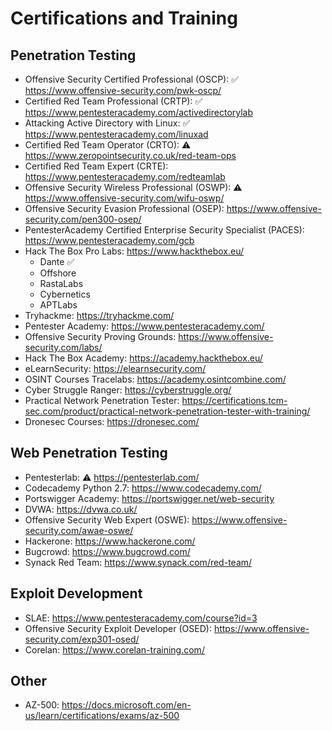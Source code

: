 # Certifications and Training

Penetration Testing
--------------------
- Offensive Security Certified Professional (OSCP): :white_check_mark: https://www.offensive-security.com/pwk-oscp/
- Certified Red Team Professional (CRTP): :white_check_mark: https://www.pentesteracademy.com/activedirectorylab
- Attacking Active Directory with Linux: :white_check_mark: https://www.pentesteracademy.com/linuxad
- Certified Red Team Operator (CRTO): :warning: https://www.zeropointsecurity.co.uk/red-team-ops
- Certified Red Team Expert (CRTE): https://www.pentesteracademy.com/redteamlab
- Offensive Security Wireless Professional (OSWP): :warning: https://www.offensive-security.com/wifu-oswp/
- Offensive Security Evasion Professional (OSEP): https://www.offensive-security.com/pen300-osep/
- PentesterAcademy Certified Enterprise Security Specialist (PACES): https://www.pentesteracademy.com/gcb
- Hack The Box Pro Labs: https://www.hackthebox.eu/
    - Dante :white_check_mark:
    - Offshore
    - RastaLabs
    - Cybernetics
    - APTLabs
- Tryhackme: https://tryhackme.com/
- Pentester Academy: https://www.pentesteracademy.com/
- Offensive Security Proving Grounds: https://www.offensive-security.com/labs/
- Hack The Box Academy: https://academy.hackthebox.eu/
- eLearnSecurity: https://elearnsecurity.com/
- OSINT Courses Tracelabs: https://academy.osintcombine.com/
- Cyber Struggle Ranger: https://cyberstruggle.org/
- Practical Network Penetration Tester: https://certifications.tcm-sec.com/product/practical-network-penetration-tester-with-training/
- Dronesec Courses: https://dronesec.com/

Web Penetration Testing
------------------------
- Pentesterlab: :warning: https://pentesterlab.com/
- Codecademy Python 2.7: https://www.codecademy.com/
- Portswigger Academy: https://portswigger.net/web-security
- DVWA: https://dvwa.co.uk/
- Offensive Security Web Expert (OSWE): https://www.offensive-security.com/awae-oswe/
- Hackerone: https://www.hackerone.com/
- Bugcrowd: https://www.bugcrowd.com/
- Synack Red Team: https://www.synack.com/red-team/

Exploit Development
--------------------
- SLAE: https://www.pentesteracademy.com/course?id=3
- Offensive Security Exploit Developer (OSED): https://www.offensive-security.com/exp301-osed/
- Corelan: https://www.corelan-training.com/

Other
--------------------
- AZ-500: https://docs.microsoft.com/en-us/learn/certifications/exams/az-500
